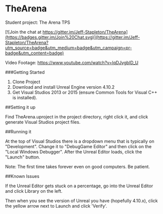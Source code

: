 # TheArena

Student project: The Arena TPS

[![Join the chat at https://gitter.im/Jeff-Stapleton/TheArena](https://badges.gitter.im/Join%20Chat.svg)](https://gitter.im/Jeff-Stapleton/TheArena?utm_source=badge&utm_medium=badge&utm_campaign=pr-badge&utm_content=badge)

Video Footage: https://www.youtube.com/watch?v=lqDJvgbID_U

###Getting Started
1. Clone Project
2. Download and install Unreal Engine version 4.10.2
3. Get Visual Studios 2013 or 2015 (ensure Common Tools for Visual C++ is installed).

##Setting it up

Find TheArena.uproject in the project directory, right click it, and click generate Visual Studios project files. 

##Running it

At the top of Visual Studios there is a dropdown menu that is typically on "Development". Change it to "DebugGame Editor" and then click on the "Local Windows Debugger". After the Unreal Editor loads, click the "Launch" button. 

Note: The first time takes forever even on good computers. Be patient. 

##Known Issues

If the Unreal Editor gets stuck on a percentage, go into the Unreal Editor and click Library on the left.

Then when you see the version of Unreal you have (hopefully 4.10.x), click the yellow arrow next to Launch and click 'Verify'.
